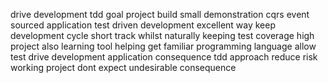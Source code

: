 drive development tdd goal project build small demonstration cqrs event sourced application test driven development excellent way keep development cycle short track whilst naturally keeping test coverage high project also learning tool helping get familiar programming language allow test drive development application consequence tdd approach reduce risk working project dont expect undesirable consequence